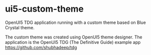 # ui5-custom-theme
OpenUI5 TDG application running with a custom theme based on Blue Crystal theme.

The custom theme was created using OpenUI5 theme designer. The application is the OpenUI5 TDG (The Definitive Guide) example app https://github.com/shubhadeep/tdg 

